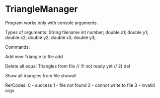 
TriangleManager
===============
Program works only with console arguments.

Types of arguments:
	String   filename
	int      number; 
	double   x1;
	double   y1;
	double   x2;
	double   y2;
	double   x3;
	double   y3;

Commands:
   
   Add new Triangle to file
      add <filename> <number> <x1> <y1> <x2> <y2> <x3> <y3>
	
   Delete all equal Triangles from file
      // !!! not ready yet
      // 2) del <filename> <number>
	
   Show all triangles from file
      showall <filename>
	
	
RerCodes:
   0 - success
   1 - file not found
   2 - cannot write to file
   3 - invalid args
   
